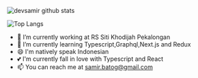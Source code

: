 

<!--
**devsamir/devsamir** is a ✨ _special_ ✨ repository because its `README.md` (this file) appears on your GitHub profile.
()
Here are some ideas to get you started:

- 🔭 I’m currently working on ...
- 🌱 I’m currently learning ...
- 👯 I’m looking to collaborate on ...
- 🤔 I’m looking for help with ...
- 💬 Ask me about ...
- 📫 How to reach me: ...
- 😄 Pronouns: ...
- ⚡ Fun fact: ...
-->
![devsamir github stats](https://github-readme-stats.vercel.app/api?username=devsamir&show_icons=true)

![Top Langs](https://github-readme-stats.vercel.app/api/top-langs/?username=devsamir)


- 🔭 I’m currently working at RS Siti Khodijah Pekalongan
- 🌱 I’m currently learning Typescript,Graphql,Next.js and Redux
- 😄 I'm natively speak Indonesian
- 💕 I'm currently fall in love with Typescript and React
- 📫 You can reach me at samir.batog@gmail.com
